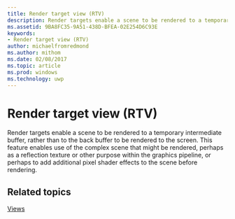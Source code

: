 ```yaml
---
title: Render target view (RTV)
description: Render targets enable a scene to be rendered to a temporary intermediate buffer, rather than to the back buffer to be rendered to the screen.
ms.assetid: 9BA8FC35-9A51-438D-BFEA-02E254D6C93E
keywords:
- Render target view (RTV)
author: michaelfromredmond
ms.author: mithom
ms.date: 02/08/2017
ms.topic: article
ms.prod: windows
ms.technology: uwp
---
```


# Render target view (RTV)


Render targets enable a scene to be rendered to a temporary intermediate buffer, rather than to the back buffer to be rendered to the screen. This feature enables use of the complex scene that might be rendered, perhaps as a reflection texture or other purpose within the graphics pipeline, or perhaps to add additional pixel shader effects to the scene before rendering.

## <span id="related-topics"></span>Related topics


[Views](views.md)

 

 




